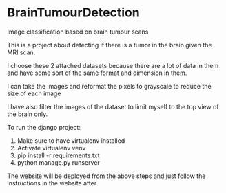 # BrainTumourDetection
Image classification based on brain tumour scans

This is a project about detecting if there is a tumor in the brain given the MRI scan. 

I choose these 2 attached datasets because there are a lot of data in them and have some sort of the same format and dimension in them.

I can take the images and reformat the pixels to grayscale to reduce the size of each image

I have also filter the images of the dataset to limit myself to the top view of the brain only.

To run the django project: 

1. Make sure to have virtualenv installed
2. Activate virtualenv venv
3. pip install -r requirements.txt
4. python manage.py runserver

The website will be deployed from the above steps and just follow the instructions in the website after.
